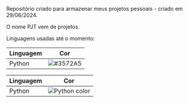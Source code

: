 Repositório criado para armazenar meus projetos pessoais - criado em 29/06/2024.

O nome PJT vem de projetos.

Linguagens usadas até o momento: 

| Linguagem | Cor      |
|-----------|----------|
| Python    | ![#3572A5](https://via.placeholder.com/15/3572A5/3572A5.png) |

| Linguagem | Cor      |
|-----------|----------|
| Python    | ![Python color](https://img.shields.io/badge/Python-3572A5?style=flat&logo=python&logoColor=white) |
